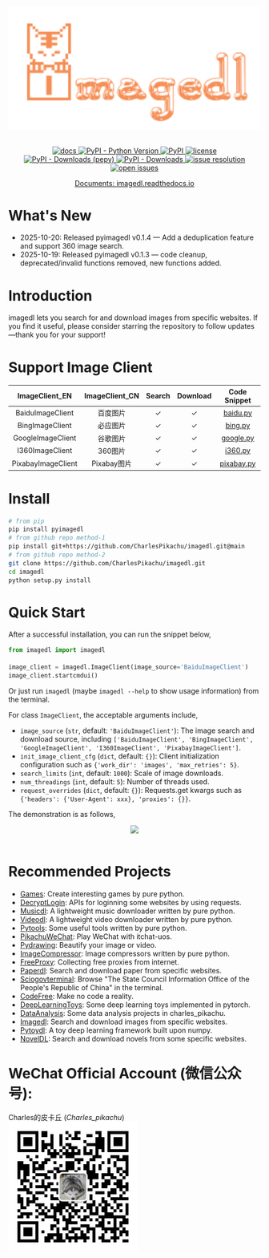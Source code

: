 <div align="center">
  <img src="https://raw.githubusercontent.com/CharlesPikachu/imagedl/main/docs/logo.png" width="600"/>
</div>
<br />

<p align="center">
  <a href="https://imagedl.readthedocs.io/">
    <img src="https://img.shields.io/badge/docs-latest-blue" alt="docs">
  </a>
  <a href="https://pypi.org/project/pyimagedl/">
    <img src="https://img.shields.io/pypi/pyversions/pyimagedl" alt="PyPI - Python Version">
  </a>
  <a href="https://pypi.org/project/pyimagedl/">
    <img src="https://img.shields.io/pypi/v/pyimagedl" alt="PyPI">
  </a>
  <a href="https://github.com/CharlesPikachu/imagedl/blob/main/LICENSE">
    <img src="https://img.shields.io/github/license/CharlesPikachu/imagedl.svg" alt="license">
  </a>
  <a href="https://pypi.org/project/pyimagedl/">
    <img src="https://pepy.tech/badge/pyimagedl" alt="PyPI - Downloads (pepy)">
  </a>
  <a href="https://pypi.org/project/pyimagedl/">
    <img src="https://img.shields.io/pypi/dm/pyimagedl?style=flat-square" alt="PyPI - Downloads">
  </a>
  <a href="https://github.com/CharlesPikachu/imagedl/issues">
    <img src="https://isitmaintained.com/badge/resolution/CharlesPikachu/imagedl.svg" alt="issue resolution">
  </a>
  <a href="https://github.com/CharlesPikachu/imagedl/issues">
    <img src="https://isitmaintained.com/badge/open/CharlesPikachu/imagedl.svg" alt="open issues">
  </a>
</p>

<p align="center">
  <a href="https://imagedl.readthedocs.io/">Documents: imagedl.readthedocs.io</a>
</p>


# What's New

- 2025-10-20: Released pyimagedl v0.1.4 — Add a deduplication feature and support 360 image search.
- 2025-10-19: Released pyimagedl v0.1.3 — code cleanup, deprecated/invalid functions removed, new functions added.


# Introduction

imagedl lets you search for and download images from specific websites. If you find it useful, please consider starring the repository to follow updates—thank you for your support!


# Support Image Client

|  ImageClient_EN                |  ImageClient_CN    |   Search           |  Download            |    Code Snippet                                                                                              |
|  :----:                        |  :----:            |   :----:           |  :----:              |    :----:                                                                                                    |
|  BaiduImageClient              |  百度图片          |   ✓                |  ✓                   |    [baidu.py](https://github.com/CharlesPikachu/imagedl/blob/main/imagedl/modules/sources/baidu.py)          |
|  BingImageClient               |  必应图片          |   ✓                |  ✓                   |    [bing.py](https://github.com/CharlesPikachu/imagedl/blob/main/imagedl/modules/sources/bing.py)            |
|  GoogleImageClient             |  谷歌图片          |   ✓                |  ✓                   |    [google.py](https://github.com/CharlesPikachu/imagedl/blob/main/imagedl/modules/sources/google.py)        |
|  I360ImageClient               |  360图片           |   ✓                |  ✓                   |    [i360.py](https://github.com/CharlesPikachu/imagedl/blob/main/imagedl/modules/sources/i360.py)            |
|  PixabayImageClient            |  Pixabay图片       |   ✓                |  ✓                   |    [pixabay.py](https://github.com/CharlesPikachu/imagedl/blob/main/imagedl/modules/sources/pixabay.py)      |


# Install

```sh
# from pip
pip install pyimagedl
# from github repo method-1
pip install git+https://github.com/CharlesPikachu/imagedl.git@main
# from github repo method-2
git clone https://github.com/CharlesPikachu/imagedl.git
cd imagedl
python setup.py install
```


# Quick Start

After a successful installation, you can run the snippet below,

```python
from imagedl import imagedl

image_client = imagedl.ImageClient(image_source='BaiduImageClient')
image_client.startcmdui()
```

Or just run `imagedl` (maybe `imagedl --help` to show usage information) from the terminal.

For class `ImageClient`, the acceptable arguments include,

- `image_source` (`str`, default: `'BaiduImageClient'`): The image search and download source, including `['BaiduImageClient', 'BingImageClient', 'GoogleImageClient', 'I360ImageClient', 'PixabayImageClient']`.
- `init_image_client_cfg` (`dict`, default: `{}`): Client initialization configuration such as `{'work_dir': 'images', 'max_retries': 5}`.
- `search_limits` (`int`, default: `1000`): Scale of image downloads.
- `num_threadings` (`int`, default: `5`): Number of threads used.
- `request_overrides` (`dict`, default: `{}`): Requests.get kwargs such as `{'headers': {'User-Agent': xxx}, 'proxies': {}}`.

The demonstration is as follows,

<div align="center">
  <img src="https://github.com/CharlesPikachu/imagedl/raw/main/docs/screenshot.gif" width="600"/>
</div>
<br />


# Recommended Projects

- [Games](https://github.com/CharlesPikachu/Games): Create interesting games by pure python.
- [DecryptLogin](https://github.com/CharlesPikachu/DecryptLogin): APIs for loginning some websites by using requests.
- [Musicdl](https://github.com/CharlesPikachu/musicdl): A lightweight music downloader written by pure python.
- [Videodl](https://github.com/CharlesPikachu/videodl): A lightweight video downloader written by pure python.
- [Pytools](https://github.com/CharlesPikachu/pytools): Some useful tools written by pure python.
- [PikachuWeChat](https://github.com/CharlesPikachu/pikachuwechat): Play WeChat with itchat-uos.
- [Pydrawing](https://github.com/CharlesPikachu/pydrawing): Beautify your image or video.
- [ImageCompressor](https://github.com/CharlesPikachu/imagecompressor): Image compressors written by pure python.
- [FreeProxy](https://github.com/CharlesPikachu/freeproxy): Collecting free proxies from internet.
- [Paperdl](https://github.com/CharlesPikachu/paperdl): Search and download paper from specific websites.
- [Sciogovterminal](https://github.com/CharlesPikachu/sciogovterminal): Browse "The State Council Information Office of the People's Republic of China" in the terminal.
- [CodeFree](https://github.com/CharlesPikachu/codefree): Make no code a reality.
- [DeepLearningToys](https://github.com/CharlesPikachu/deeplearningtoys): Some deep learning toys implemented in pytorch.
- [DataAnalysis](https://github.com/CharlesPikachu/dataanalysis): Some data analysis projects in charles_pikachu.
- [Imagedl](https://github.com/CharlesPikachu/imagedl): Search and download images from specific websites.
- [Pytoydl](https://github.com/CharlesPikachu/pytoydl): A toy deep learning framework built upon numpy.
- [NovelDL](https://github.com/CharlesPikachu/noveldl): Search and download novels from some specific websites.


# WeChat Official Account (微信公众号):

Charles的皮卡丘 (*Charles_pikachu*)  
![img](https://raw.githubusercontent.com/CharlesPikachu/imagedl/main/docs/pikachu.jpg)